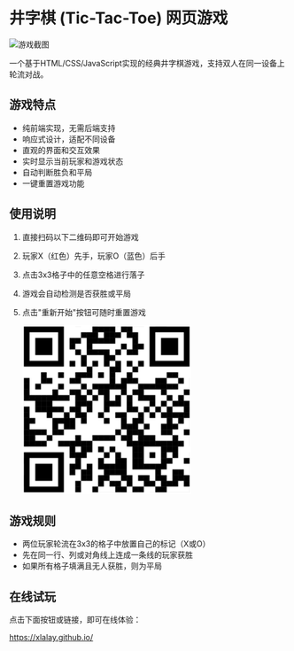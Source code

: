 # 井字棋 (Tic-Tac-Toe) 网页游戏

![游戏截图](https://github.com/user-attachments/assets/4254e147-f826-4284-a1bb-06e0db61cc49)

一个基于HTML/CSS/JavaScript实现的经典井字棋游戏，支持双人在同一设备上轮流对战。

## 游戏特点

- 纯前端实现，无需后端支持
- 响应式设计，适配不同设备
- 直观的界面和交互效果
- 实时显示当前玩家和游戏状态
- 自动判断胜负和平局
- 一键重置游戏功能

## 使用说明

1. 直接扫码以下二维码即可开始游戏
2. 玩家X（红色）先手，玩家O（蓝色）后手
3. 点击3x3格子中的任意空格进行落子
4. 游戏会自动检测是否获胜或平局
5. 点击"重新开始"按钮可随时重置游戏


   ![游戏二维码](game_qr.png)
## 游戏规则

- 两位玩家轮流在3x3的格子中放置自己的标记（X或O）
- 先在同一行、列或对角线上连成一条线的玩家获胜
- 如果所有格子填满且无人获胜，则为平局
## 在线试玩

点击下面按钮或链接，即可在线体验：

https://xlalay.github.io/
